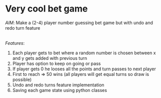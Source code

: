 # Very cool bet game

*AIM*: Make a (2-4) player number guessing bet game but with undo and redo turn feature <br> <br>

*Features*:
1. Each player gets to bet where a random number is chosen between x and y gets added with previous turn <br>
2. Player has option to keep on going or pass <br>
3. If player gets 0 he looses all the points and turn passes to next player <br>
4. First to reach => 50 wins (all players will get equal turns so draw is possible) <br>
5. Undo and redo turns feature implementation <br>
6. Saving each game state using python classes <br>
